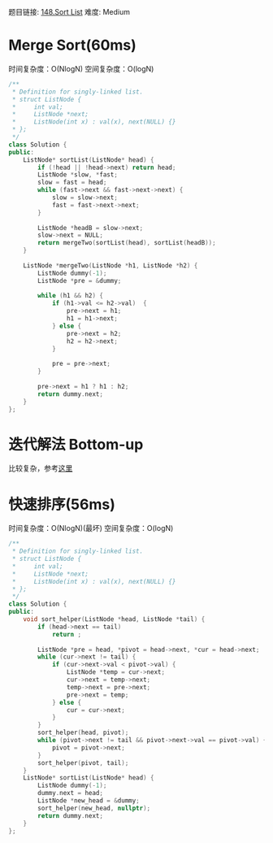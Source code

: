 题目链接: [148.Sort List][1]
难度: Medium

# Merge Sort(60ms)
时间复杂度：O(NlogN)
空间复杂度：O(logN)



```cpp
/**
 * Definition for singly-linked list.
 * struct ListNode {
 *     int val;
 *     ListNode *next;
 *     ListNode(int x) : val(x), next(NULL) {}
 * };
 */
class Solution {
public:
    ListNode* sortList(ListNode* head) {
        if (!head || !head->next) return head;
        ListNode *slow, *fast;
        slow = fast = head;
        while (fast->next && fast->next->next) {
            slow = slow->next;
            fast = fast->next->next;
        }
        
        ListNode *headB = slow->next;
        slow->next = NULL;
        return mergeTwo(sortList(head), sortList(headB));
    }
    
    ListNode *mergeTwo(ListNode *h1, ListNode *h2) {
        ListNode dummy(-1);
        ListNode *pre = &dummy;
        
        while (h1 && h2) {
            if (h1->val <= h2->val)  {
                pre->next = h1;
                h1 = h1->next;
            } else {
                pre->next = h2;
                h2 = h2->next;
            }
            
            pre = pre->next;
        }
        
        pre->next = h1 ? h1 : h2;
        return dummy.next;
    }
};
```
# 迭代解法 Bottom-up
比较复杂，参考[这里][2]

# 快速排序(56ms)
时间复杂度：O(NlogN)(最坏)
空间复杂度：O(logN)

```cpp
/**
 * Definition for singly-linked list.
 * struct ListNode {
 *     int val;
 *     ListNode *next;
 *     ListNode(int x) : val(x), next(NULL) {}
 * };
 */
class Solution {
public:
    void sort_helper(ListNode *head, ListNode *tail) {
        if (head->next == tail) 
            return ;
            
        ListNode *pre = head, *pivot = head->next, *cur = head->next;
        while (cur->next != tail) {
            if (cur->next->val < pivot->val) {
                ListNode *temp = cur->next;
                cur->next = temp->next;
                temp->next = pre->next;
                pre->next = temp;
            } else {
                cur = cur->next;
            }
        }
        sort_helper(head, pivot);
        while (pivot->next != tail && pivot->next->val == pivot->val) {
            pivot = pivot->next;
        }
        sort_helper(pivot, tail);
    }
    ListNode* sortList(ListNode* head) {
        ListNode dummy(-1);
        dummy.next = head;
        ListNode *new_head = &dummy;
        sort_helper(new_head, nullptr);
        return dummy.next;
    }
};
```

[1]: https://leetcode.com/problems/sort-list/
[2]: https://leetcode.com/discuss/28594/bottom-recurring-with-space-complextity-time-complextity
[3]: https://leetcode.com/discuss/37816/56ms-c-solutions-using-quicksort-with-explanations